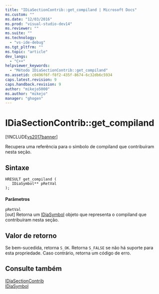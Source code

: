 ```yaml
---
title: "IDiaSectionContrib::get_compiland | Microsoft Docs"
ms.custom: ""
ms.date: "12/03/2016"
ms.prod: "visual-studio-dev14"
ms.reviewer: ""
ms.suite: ""
ms.technology: 
  - "vs-ide-debug"
ms.tgt_pltfrm: ""
ms.topic: "article"
dev_langs: 
  - "C++"
helpviewer_keywords: 
  - "Método IDiaSectionContrib::get_compiland"
ms.assetid: c0496f6f-f8f2-435f-8674-6c32db6c5934
caps.latest.revision: 9
caps.handback.revision: 9
author: "mikejo5000"
ms.author: "mikejo"
manager: "ghogen"
---
```

# IDiaSectionContrib::get_compiland
[!INCLUDE[vs2017banner](../../code-quality/includes/vs2017banner.md)]

Recupera uma referência para o símbolo de compiland que contribuíram nesta seção.  
  
## Sintaxe  
  
```cpp#  
HRESULT get_compiland (   
   IDiaSymbol** pRetVal  
);  
```  
  
#### Parâmetros  
 `pRetVal`  
 \[out\] Retorna um [IDiaSymbol](../../debugger/debug-interface-access/idiasymbol.md) objeto que representa o compiland que contribuíram nesta seção.  
  
## Valor de retorno  
 Se bem\-sucedida, retorna `S_OK`.  Retorna `S_FALSE` se não há suporte para esta propriedade.  Caso contrário, retorna um código de erro.  
  
## Consulte também  
 [IDiaSectionContrib](../../debugger/debug-interface-access/idiasectioncontrib.md)   
 [IDiaSymbol](../../debugger/debug-interface-access/idiasymbol.md)
